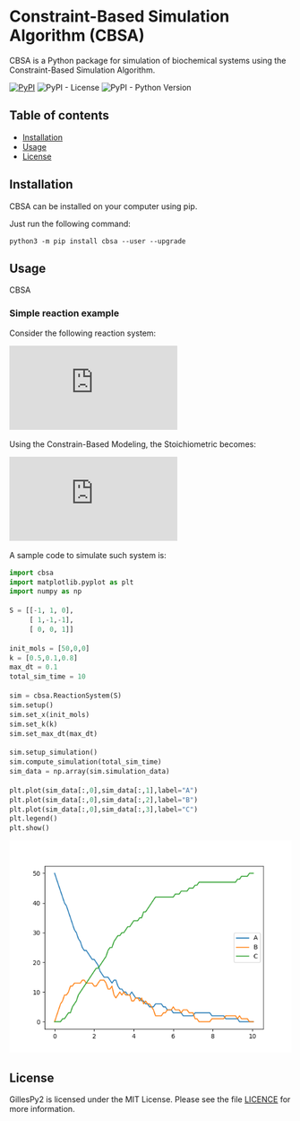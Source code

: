# Constraint-Based Simulation Algorithm (CBSA)

CBSA is a Python package for simulation of biochemical systems using the Constraint-Based Simulation Algorithm.


[![PyPI](https://img.shields.io/pypi/v/cbsa.svg?color=b44e48)](https://pypi.org/project/cbsa)
![PyPI - License](https://img.shields.io/pypi/l/cbsa.svg?color=lightgray)
![PyPI - Python Version](https://img.shields.io/pypi/pyversions/cbsa.svg?color=lightgreen)

Table of contents
-----------------

* [Installation](#installation)
* [Usage](#usage)
* [License](#license)


Installation
------------

CBSA can be installed on your computer using pip.

Just run the following command:
```
python3 -m pip install cbsa --user --upgrade
```

Usage
-----

CBSA 

### Simple reaction example

Consider the following reaction system:

![equation](https://latex.codecogs.com/gif.latex?A%20%5Cleftrightarrow%20B%20%5Crightarrow%20C)

Using the Constrain-Based Modeling, the Stoichiometric becomes:

![equation](https://latex.codecogs.com/gif.latex?S%20%3D%20%5Cbegin%7Bbmatrix%7D%20-1%20%26%201%20%26%200%20%5C%5C%201%20%26%20-1%20%26%20-1%20%5C%5C%200%20%26%200%20%26%201%20%5Cend%7Bbmatrix%7D)

A sample code to simulate such system is:


```python
import cbsa
import matplotlib.pyplot as plt
import numpy as np

S = [[-1, 1, 0],
     [ 1,-1,-1],
     [ 0, 0, 1]]

init_mols = [50,0,0]
k = [0.5,0.1,0.8]
max_dt = 0.1
total_sim_time = 10

sim = cbsa.ReactionSystem(S)
sim.setup()
sim.set_x(init_mols)
sim.set_k(k)
sim.set_max_dt(max_dt)

sim.setup_simulation()
sim.compute_simulation(total_sim_time)
sim_data = np.array(sim.simulation_data)

plt.plot(sim_data[:,0],sim_data[:,1],label="A")
plt.plot(sim_data[:,0],sim_data[:,2],label="B")
plt.plot(sim_data[:,0],sim_data[:,3],label="C")
plt.legend()
plt.show()
```

![example 1 image](docs/images/example_1.png)


License
-------

GillesPy2 is licensed under the MIT License.  Please see the file [LICENCE](LICENSE) for more information.




